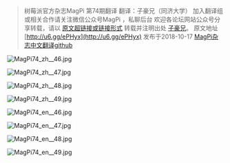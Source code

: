 >树莓派官方杂志MagPi 第74期翻译
翻译：子豪兄（同济大学）
加入翻译组或相关合作请关注微信公众号MagPi ，私聊后台
欢迎各论坛网站公众号分享转载，请以 [原文超链接或链接形式](https://github.com/TommyZihao/MagPi_Chinese) 转载并注明出处 [子豪兄](https://github.com/TommyZihao)。
原文地址 [http://u6.gg/ePHyx](http://u6.gg/ePHyx) 发布于2018-10-17
[MagPi杂志中文翻译github](https://github.com/TommyZihao/MagPi_Chinese)

![MagPi74_zh__46.jpg](https://upload-images.jianshu.io/upload_images/13714448-2560952d4c81d6c7.jpg?imageMogr2/auto-orient/strip%7CimageView2/2/w/1240)

![MagPi74_zh__47.jpg](https://upload-images.jianshu.io/upload_images/13714448-71edcfe5e42ea0d2.jpg?imageMogr2/auto-orient/strip%7CimageView2/2/w/1240)

![MagPi74_zh__48.jpg](https://upload-images.jianshu.io/upload_images/13714448-4aebcfe8747c9a59.jpg?imageMogr2/auto-orient/strip%7CimageView2/2/w/1240)

![MagPi74_zh__49.jpg](https://upload-images.jianshu.io/upload_images/13714448-a5c9c2bce71815df.jpg?imageMogr2/auto-orient/strip%7CimageView2/2/w/1240)


![MagPi74_en__46.jpg](https://upload-images.jianshu.io/upload_images/13714448-470001ee55e4b7b1.jpg?imageMogr2/auto-orient/strip%7CimageView2/2/w/1240)

![MagPi74_en__47.jpg](https://upload-images.jianshu.io/upload_images/13714448-c8d6e2f380648714.jpg?imageMogr2/auto-orient/strip%7CimageView2/2/w/1240)

![MagPi74_en__48.jpg](https://upload-images.jianshu.io/upload_images/13714448-c5600a3704f80ce5.jpg?imageMogr2/auto-orient/strip%7CimageView2/2/w/1240)

![MagPi74_en__49.jpg](https://upload-images.jianshu.io/upload_images/13714448-5f4bd0e25a26bcb7.jpg?imageMogr2/auto-orient/strip%7CimageView2/2/w/1240)
